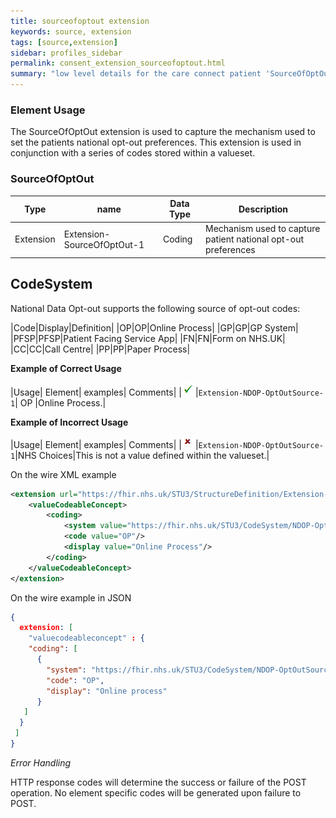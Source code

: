 ```yaml
---
title: sourceofoptout extension
keywords: source, extension
tags: [source,extension]
sidebar: profiles_sidebar
permalink: consent_extension_sourceofoptout.html
summary: "low level details for the care connect patient 'SourceOfOptOut' extension"
---
```


### Element Usage ###

The SourceOfOptOut extension is used to capture the mechanism used to set the patients national opt-out preferences. This extension is used in conjunction with a series of codes stored within a valueset. 

### SourceOfOptOut ###

|Type|name|Data Type|Description|
| ------------- | ------------- | ------------- | ------------- |
| Extension| Extension-SourceOfOptOut-1| Coding | Mechanism used to capture patient national opt-out preferences |

## CodeSystem 

National Data Opt-out supports the following source of opt-out codes:

|Code|Display|Definition|
|OP|OP|Online Process|
|GP|GP|GP System|
|PFSP|PFSP|Patient Facing Service App|
|FN|FN|Form on NHS.UK|
|CC|CC|Call Centre|
|PP|PP|Paper Process|


**Example of Correct Usage**

|Usage| Element| examples| Comments|
|![Tick](images/tick.png)|`Extension-NDOP-OptOutSource-1`| OP |Online Process.|

**Example of Incorrect Usage**

|Usage| Element| examples| Comments|
|![Cross](images/cross.png)|`Extension-NDOP-OptOutSource-1`|NHS Choices|This is not a value defined within the valueset.|


On the wire XML example

```xml
<extension url="https://fhir.nhs.uk/STU3/StructureDefinition/Extension-NDOP-OptOutSource-1">
	<valueCodeableConcept>
		<coding>
			<system value="https://fhir.nhs.uk/STU3/CodeSystem/NDOP-OptOutSource-1"/>
			<code value="OP"/>
			<display value="Online Process"/>
		</coding>
	</valueCodeableConcept>
</extension>
```

On the wire example in JSON

```json
{
  extension: [
	"valuecodeableconcept" : {
	"coding": [
	  {
		"system": "https://fhir.nhs.uk/STU3/CodeSystem/NDOP-OptOutSource-1",
		"code": "OP",
		"display": "Online process"
	  }
   ]
  }
 ]
}

```

*Error Handling*

HTTP response codes will determine the success or failure of the POST operation. No element specific codes will be generated upon failure to POST.





